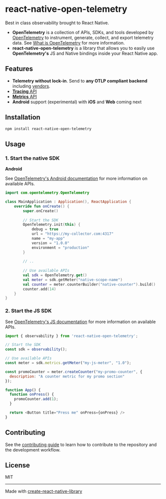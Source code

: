 # react-native-open-telemetry

Best in class observability brought to React Native.

* **OpenTelemetry** is a collection of APIs, SDKs, and tools developed by [OpenTelemetry](https://github.com/open-telemetry) to instrument, generate, collect, and export telemetry data. See [What is OpenTelemetry](https://opentelemetry.io/docs/what-is-opentelemetry/) for more information.
* **react-native-open-telemetry** is a library that allows you to easily use **OpenTelemetry's** JS and Native bindings inside your React Native app.

## Features

* **Telemetry without lock-in**. Send to **any OTLP compliant backend** including [vendors](https://opentelemetry.io/ecosystem/vendors/).
* [**Tracing** API](https://opentelemetry.io/docs/specs/otel/trace/api/)
* [**Metrics** API](https://opentelemetry.io/docs/specs/otel/metrics/api/)
* **Android** support (experimental) with **iOS** and **Web** coming next

## Installation

```sh
npm install react-native-open-telemetry
```

## Usage 

### 1. Start the native SDK

**Android**

See [OpenTelemetry's Android documentation](https://opentelemetry.io/docs/languages/java/api/#tracerprovider) for more information on available APIs.

```kt
import com.opentelemetry.OpenTelemetry

class MainApplication : Application(), ReactApplication {
    override fun onCreate() {
        super.onCreate()
        
        // Start the SDK
        OpenTelemetry.init(this) {
            debug = true
            url = "https://my-collector.com:4317"
            name = "my-app"
            version = "1.0.0"
            environment = "production"
        }
        
        // ..
        
        // Use available APIs
        val sdk = OpenTelemetry.get()
        val meter = sdk.getMeter("native-scope-name")
        val counter = meter.counterBuilder("native-counter").build()
        counter.add(14)
    }
}
```

### 2. Start the JS SDK

See [OpenTelemetry's JS documentation](https://opentelemetry.io/docs/languages/js/instrumentation/#acquiring-a-tracer) for more information on available APIs.

```js
import { observability } from 'react-native-open-telemetry';

// Start the SDK
const sdk = observability();

// Use available APIs
const meter = sdk.metrics.getMeter("my-js-meter", "1.0");

const promoCounter = meter.createCounter("my-promo-counter", { 
  description: "A counter metric for my promo section" 
});

function App() {
  function onPress() {
    promoCounter.add(1);
  }

  return <Button title="Press me" onPress={onPress} />
}
```

## Contributing

See the [contributing guide](CONTRIBUTING.md) to learn how to contribute to the repository and the development workflow.

## License

MIT

---

Made with [create-react-native-library](https://github.com/callstack/react-native-builder-bob)
